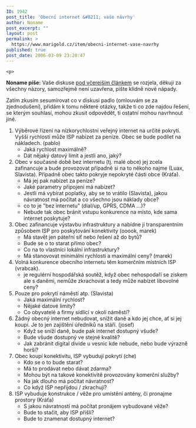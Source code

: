 ```yaml
---
ID: 1942
post_title: 'Obecní internet &#8211; vaše návrhy'
author: Noname
post_excerpt: ""
layout: post
permalink: >
  https://www.marigold.cz/item/obecni-internet-vase-navrhy
published: true
post_date: 2006-03-09 23:20:47
---
```

	<p>
  <strong>Noname píše:</strong>
  Vaše diskuse
  <a href="/item/jaky-je-vas-nazor-na-obecni-internet-zdarma">pod včerejším článkem</a>
  se rozjela, děkuji za všechny názory, samozřejmě není uzavřena, pište klidně nové nápady.
</p>
<p>
  Zatím zkusím sesumírovat co v diskusi padlo (omlouvám se za zjednodušení), přidám k tomu některé otázky, takže ti co zde najdou řešení, se kterým souhlasí, mohou zkusit odpovědět, ti ostatní mohou navrhnout jiné.
</p>
	<ol>
	<li>Výběrové řízení na nízkorychlostní veřejný internet na určité pokrytí. Vyšší rychlosti může ISP nabízet za peníze. Obec se bude podílet na nákladech. (pablo)
	<ul>
	<li>Jaká rychlost maximálně?</li>
	<li>Dát nějaký datový limit a jestli ano, jaký?</li>
	</ul>
</li>
	<li>Obec v současné době bez internetu (tj. malé obce) jej zcela zafinancuje a bude provozovat případně si na to někoho najme (Luax, Slavista). Případně obec takto pokryje nepokryté části obce (Kráťa).
	<ul>
	<li>Má jej pak nabízet za peníze?</li>
	<li>Jaké parametry připojení má nabízet?</li>
	<li>Jestli má vybírat poplatky, aby se to vrátilo (Slavista), jakou návratnost má počítat a co všechno jsou náklady obce?</li>
	<li>co to je "bez internetu" (dial/up, GPRS, CDMA ...)?</li>
	<li>Nebude tak obec bránit vstupu konkurence na místo, kde sama internet poskytuje?</li>
	</ul>
</li>
	<li>Obec zafinancuje výstavbu infrastruktury a nabídne jí transparentním způsobem ISP pro poskytování konektivity (ooook, marek)
	<ul>
	<li>Má stavět jen páteřní síť nebo řešení až do bytů?</li>
	<li>Bude se o to starat přímo obec?</li>
	<li>Co na to vlastníci lokální infrastruktury?</li>
	<li>Má stanovovat minimální rychlosti a maximální ceny? (marek)</li>
	</ul>
</li>
	<li>Volná konkurence obecního internetu těm komerčním místních ISP (vrabcak).
	<ul>
	<li>je regulérní hospodářská soutěž, když obec nehospodaří se ziskem ale s daněmi, nemůže zkrachovat a tedy může nabízet libovolné ceny?</li>
	</ul>
</li>
	<li>Pouze pro pokrytí náměstí atp. (Slavista)
	<ul>
	<li>Jaká maximální rychlost?</li>
	<li>Nějaké datové limity?</li>
	<li>Co obyvatelé a firmy sídlící v okolí náměstí?</li>
	</ul>
</li>
	<li>Žádný obecný internet nebudovat, snížit daně a kdo jej chce, ať si jej koupí. Je to jen zajištění úředníků na stáří. (josef)
	<ul>
	<li>Když se sníží daně, bude pak internet dostupný všude?</li>
	<li>Bude všude dostupný ve stejné kvalitě?</li>
	<li>Jak zabránit digital divide u vesnic kde nebude, nebo bude výrazně horší?</li>
	</ul>
</li>
	<li>Obec koupí konektivitu, ISP vybudují pokrytí (che)
	<ul>
	<li>Kdo se o to bude starat?</li>
	<li>Má to prodávat nebo dávat zdarma?</li>
	<li>Mohou být na takové konektivitě provozovány komerční služby?</li>
	<li>Na jak dlouho má počítat návratnost?</li>
	<li>Co když ISP nepřijdou / zkrachují?</li>
	</ul>
</li>
	<li>ISP vybuduje konstrukce / věže pro umístění antény, či pronajme prostory (Kráťa)
	<ul>
	<li>S jakou návratností má počítat pronájem vybudované věže?</li>
	<li>Bude to stačit, aby ISP přišli?</li>
	<li>Bude to znamenat dostupný internet?</li>
	</ul>
</li>
	</ol>